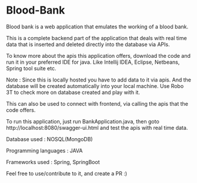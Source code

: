 # Blood-Bank
Blood bank is a web application that emulates the working of a blood bank.

This is a complete backend part of the application that deals with real time data that is inserted and deleted directly into the database via APIs.

To know more about the apis this application offers, download the code and run it in your preferred IDE for java.
Like Intellij IDEA, Eclipse, Netbeans, Spring tool suite etc.

Note : Since this is locally hosted you have to add data to it via apis. And the database will be created automatically into your local machine.
Use Robo 3T to check more on database created and play with it.

This can also be used to connect with frontend, via calling the apis that the code offers.

To run this application, just run BankApplication.java, then goto http://localhost:8080/swagger-ui.html and test the apis with real time data.

Database used : NOSQL(MongoDB)

Programming languages : JAVA

Frameworks used : Spring, SpringBoot

Feel free to use/contribute to it, and create a PR :)
